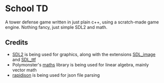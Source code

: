 # School TD

A tower defense game written in just plain c++, using a scratch-made game engine. Nothing fancy, just simple SDL2 and math.

## Credits

- [SDL2](https://github.com/libsdl-org/SDL) is being used for graphics, along with the extensions [SDL_image](https://github.com/libsdl-org/SDL_image) and [SDL_ttf](https://github.com/libsdl-org/SDL_ttf)
- Polymonster's [maths](https://github.com/polymonster/maths) library is being used for linear algebra, mainly vector math
- [rapidjson](https://github.com/Tencent/rapidjson/) is being used for json file parsing